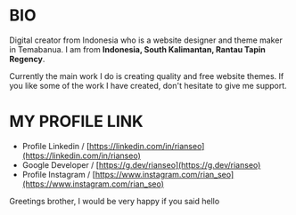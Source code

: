 # BIO
Digital creator from Indonesia who is a website designer and theme maker in Temabanua. I am from **Indonesia, South Kalimantan, Rantau Tapin Regency**.

Currently the main work I do is creating quality and free website themes. If you like some of the work I have created, don't hesitate to give me support.

# MY PROFILE LINK
- Profile Linkedin / [https://linkedin.com/in/rianseo](https://linkedin.com/in/rianseo)
- Google Developer / [https://g.dev/rianseo](https://g.dev/rianseo)
- Profile Instagram / [https://www.instagram.com/rian_seo](https://www.instagram.com/rian_seo)

Greetings brother, I would be very happy if you said hello
